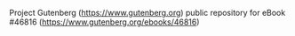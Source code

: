 Project Gutenberg (https://www.gutenberg.org) public repository for eBook #46816 (https://www.gutenberg.org/ebooks/46816)
